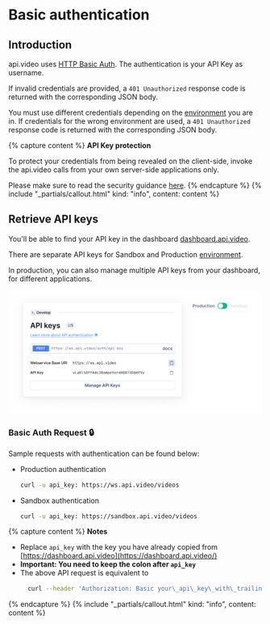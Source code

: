 Basic authentication
====================

## Introduction

api.video uses [HTTP Basic Auth](https://swagger.io/docs/specification/authentication/basic-authentication/). The authentication is your API Key as username.

If invalid credentials are provided, a `401 Unauthorized` response code is returned with the corresponding JSON body.

You must use different credentials depending on the [environment](/reference/README.md#environments) you are in. If credentials for the wrong environment are used, a `401 Unauthorized` response code is returned with the corresponding JSON body.


{% capture content %}
**API Key protection**

To protect your credentials from being revealed on the client-side, invoke the api.video calls from your own server-side applications only.

Please make sure to read the security guidance [here](/reference/README.md#security).
{% endcapture %}
{% include "_partials/callout.html" kind: "info", content: content %}

## Retrieve API keys

You'll be able to find your API key in the dashboard [dashboard.api.video](https://dashboard.api.video/overview).

There are separate API keys for Sandbox and Production [environment](/reference/README.md#environments).

In production, you can also manage multiple API keys from your dashboard, for different applications.

![Managing the API keys on the dashboard](/_assets/production-api-key.png)

### Basic Auth Request 🔒

Sample requests with authentication can be found below:

* Production authentication

  ```bash
  curl -u api_key: https://ws.api.video/videos
  ```

* Sandbox authentication

  ```bash
  curl -u api_key: https://sandbox.api.video/videos
  ```

{% capture content %}
**Notes**

* Replace `api_key` with the key you have already copied from [https://dashboard.api.video](https://dashboard.api.video/)
* **Important: You need to keep the colon after `api_key`**
* The above API request is equivalent to  
  ```bash
    curl --header 'Authorization: Basic your\_api\_key\_with\_trailing\_colon\_in\_base64' https://ws.api.video/videos
  ```
{% endcapture %}
{% include "_partials/callout.html" kind: "info", content: content %}
